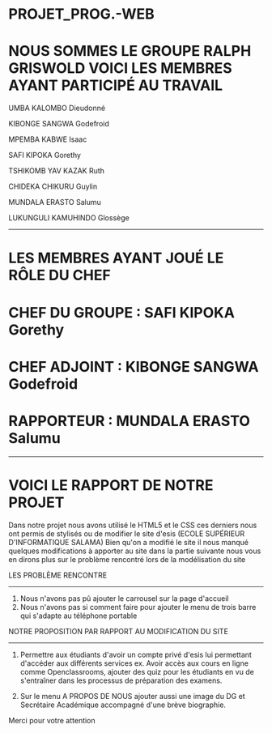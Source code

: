 # PROJET_PROG.-WEB
NOUS SOMMES LE GROUPE RALPH GRISWOLD VOICI LES MEMBRES AYANT PARTICIPÉ AU TRAVAIL
=================================================================================


UMBA KALOMBO Dieudonné

KIBONGE SANGWA Godefroid

MPEMBA KABWE Isaac

SAFI KIPOKA Gorethy

TSHIKOMB YAV KAZAK Ruth

CHIDEKA CHIKURU Guylin

MUNDALA ERASTO Salumu

LUKUNGULI KAMUHINDO Glossège
______________________________________________

LES MEMBRES AYANT JOUÉ LE RÔLE DU CHEF
======================================

CHEF DU GROUPE : SAFI KIPOKA Gorethy
==============
CHEF ADJOINT : KIBONGE SANGWA Godefroid
============
RAPPORTEUR : MUNDALA ERASTO Salumu
==========
_______________________________________________

VOICI LE RAPPORT DE NOTRE PROJET
================================

Dans notre projet nous avons utilisé le HTML5 et le CSS ces derniers nous ont permis de stylisés ou de modifier le site d'esis (ECOLE SUPÉRIEUR D'INFORMATIQUE SALAMA) Bien qu'on a modifié le site il nous manqué quelques modifications à apporter au site dans la partie suivante nous vous en dirons plus sur le problème rencontré lors  de la modélisation du site

LES PROBLÈME RENCONTRE
________________________
1. Nous n'avons pas pû ajouter le carrousel sur la page d'accueil 
2. Nous n'avons pas si comment faire pour ajouter le menu de trois barre qui s'adapte au téléphone portable 

NOTRE PROPOSITION PAR RAPPORT AU MODIFICATION DU SITE
________________________

1. Permettre aux étudiants d'avoir un compte privé d'esis lui permettant d'accéder aux différents services ex. Avoir accès aux cours en ligne comme Openclassrooms, ajouter des quiz pour les étudiants en vu de s'entraîner dans les processus de préparation des examens.

2. Sur le menu A PROPOS DE NOUS ajouter aussi une image du DG et Secrétaire Académique accompagné d'une brève biographie.

Merci pour votre attention
